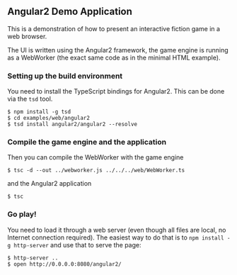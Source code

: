 ## Angular2 Demo Application

This is a demonstration of how to present an interactive fiction game in a web browser.

The UI is written using the Angular2 framework, the game engine is running as a WebWorker (the exact same code as in the minimal HTML example).

### Setting up the build environment

You need to install the TypeScript bindings for Angular2. This can be done via the `tsd` tool.

    $ npm install -g tsd
    $ cd examples/web/angular2
    $ tsd install angular2/angular2 --resolve
    
### Compile the game engine and the application
    
Then you can compile the WebWorker with the game engine

    $ tsc -d --out ../webworker.js ../../../web/WebWorker.ts 
    
and the Angular2 application

    $ tsc
    
### Go play!
   
You need to load it through a web server (even though all files are local, no Internet connection required). The easiest way to do that is to `npm install -g http-server` and use that to serve the page:

    $ http-server ..
    $ open http://0.0.0.0:8080/angular2/  
    
    
    